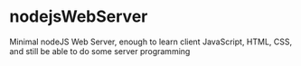nodejsWebServer
===============

Minimal nodeJS Web Server, enough to learn client JavaScript, HTML, CSS, and still be able to do some server programming